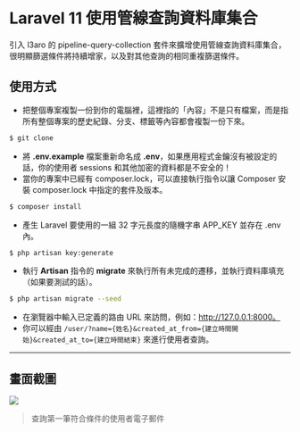 # Laravel 11 使用管線查詢資料庫集合

引入 l3aro 的 pipeline-query-collection 套件來擴增使用管線查詢資料庫集合，很明顯篩選條件將持續增家，以及對其他查詢的相同重複篩選條件。

## 使用方式
- 把整個專案複製一份到你的電腦裡，這裡指的「內容」不是只有檔案，而是指所有整個專案的歷史紀錄、分支、標籤等內容都會複製一份下來。
```sh
$ git clone
```
- 將 __.env.example__ 檔案重新命名成 __.env__，如果應用程式金鑰沒有被設定的話，你的使用者 sessions 和其他加密的資料都是不安全的！
- 當你的專案中已經有 composer.lock，可以直接執行指令以讓 Composer 安裝 composer.lock 中指定的套件及版本。
```sh
$ composer install
```
- 產生 Laravel 要使用的一組 32 字元長度的隨機字串 APP_KEY 並存在 .env 內。
```sh
$ php artisan key:generate
```
- 執行 __Artisan__ 指令的 __migrate__ 來執行所有未完成的遷移，並執行資料庫填充（如果要測試的話）。
```sh
$ php artisan migrate --seed
```
- 在瀏覽器中輸入已定義的路由 URL 來訪問，例如：http://127.0.0.1:8000。
- 你可以經由 `/user/?name={姓名}&created_at_from={建立時間開始}&created_at_to={建立時間結束}` 來進行使用者查詢。

----

## 畫面截圖
![](https://i.imgur.com/ZqxQ4du.png)
> 查詢第一筆符合條件的使用者電子郵件
